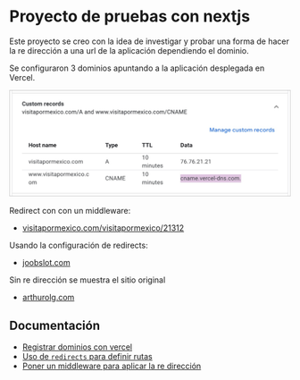 # Proyecto de pruebas con nextjs

Este proyecto se creo con la idea de investigar y probar una forma de hacer la re dirección a una url de la aplicación dependiendo el dominio.

Se configuraron 3 dominios apuntando a la aplicación desplegada en Vercel.

![Configuración DNS](docs/assets/dns-configuration.jpg)

Redirect con con un middleware:

- [visitapormexico.com/visitapormexico/21312](visitapormexico.com/visitapormexico/21312)

Usando la configuración de redirects:

- [joobslot.com](joobslot.com)

Sin re dirección se muestra el sitio original

- [arthurolg.com](arthurolg.com)

## Documentación

- [Registrar dominios con vercel](docs/custom-domains.md)
- [Uso de `redirects` para definir rutas](docs/redirects.md)
- [Poner un middleware para aplicar la re dirección](docs/middleware.md)
